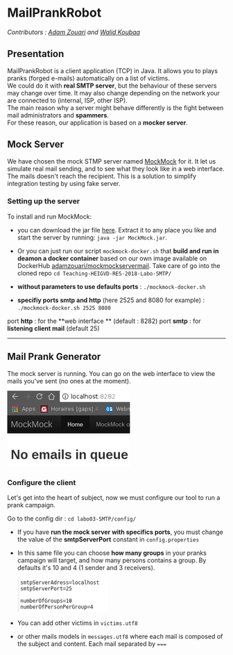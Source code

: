 # MailPrankRobot
*Contributors : [Adam Zouari](https://github.com/AdamZouari) and [Walid Koubaa](https://github.com/zedsdead95)*
## Presentation

MailPrankRobot is a client application (TCP) in Java. It allows you to plays pranks (forged e-mails) automatically on a list of victims.  
We could do it with **real SMTP server**, but the behaviour of these servers may change over time. It may also change depending on the network your are connected to (internal, ISP, other ISP).  
The main reason why a server might behave differently is the fight between mail administrators and **spammers**.  
For these reason, our application is based on a **mocker server**.

## Mock Server

We have chosen the mock STMP server named [MockMock](https://github.com/tweakers-dev/MockMock/blob/master/README.md) for it.
It let us simulate real mail sending, and to see what they look like in a web interface.  The mails doesn't reach the recipient. 
This is a solution to simplify integration testing by using fake server.

### Setting up the server

To install and run MockMock:
- you can download the jar file [here](https://github.com/tweakers-dev/MockMock/blob/master/release/MockMock.jar?raw=true). Extract it to any place you like and start the server by running: ``` java -jar MockMock.jar ```.

- Or you can just run our script ``` mockmock-docker.sh ``` that **build and run in deamon a docker container** based on our own image available on DockerHub [adamzouari/mockmockservermail](https://hub.docker.com/r/adamzouari/mockmockservermail/). Take care of go into the cloned repo ``` cd Teaching-HEIGVD-RES-2018-Labo-SMTP/ ```
 - **without parameters to use defaults ports** : ``` ./mockmock-docker.sh ```
 - **specifiy ports smtp and http** (here 2525 and 8080 for example) : ```./mockmock-docker.sh 2525 8080 ```

port **http** : for the **web interface **  (default : 8282)
port **smtp** : for **listening client mail** (default 25)

- - -

## Mail Prank Generator

The mock server is running. You can go on the web interface to view the mails you've sent (no ones at the moment).

![](./figures/web-interface-no-emails.png)

### Configure the client

Let's get into the heart of subject, now we must configure our tool to run a prank campaign.

Go to the config dir : ``` cd labo03-SMTP/config/ ```

- If you have **run the mock server with specifics ports**,   you must change the value of the **smtpServerPort** constant in ```config.properties ``` 
- In this same file you can choose **how many groups** in your pranks campaign will target, and how many persons contains a group.
By defaults it's 10 and 4 (1 sender and 3 receivers).

	![](./figures/config.png)


- You can add other victims in ``` victims.utf8 ```

- or other mails models in ``` messages.utf8 ``` where each mail is composed of the subject and content. Each mail separated by ```===``` 






